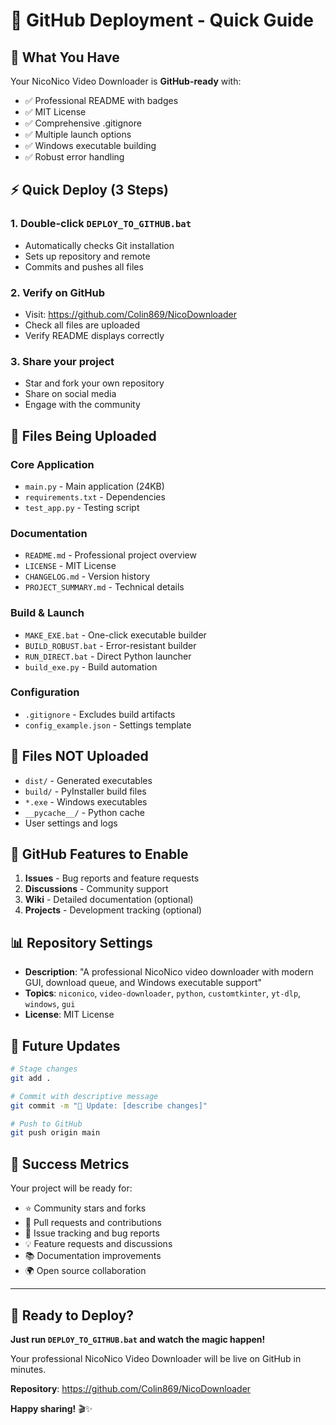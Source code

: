 # 🚀 GitHub Deployment - Quick Guide

## 🎯 What You Have

Your NicoNico Video Downloader is **GitHub-ready** with:
- ✅ Professional README with badges
- ✅ MIT License
- ✅ Comprehensive .gitignore
- ✅ Multiple launch options
- ✅ Windows executable building
- ✅ Robust error handling

## ⚡ Quick Deploy (3 Steps)

### 1. **Double-click** `DEPLOY_TO_GITHUB.bat`
- Automatically checks Git installation
- Sets up repository and remote
- Commits and pushes all files

### 2. **Verify** on GitHub
- Visit: https://github.com/Colin869/NicoDownloader
- Check all files are uploaded
- Verify README displays correctly

### 3. **Share** your project
- Star and fork your own repository
- Share on social media
- Engage with the community

## 📁 Files Being Uploaded

### Core Application
- `main.py` - Main application (24KB)
- `requirements.txt` - Dependencies
- `test_app.py` - Testing script

### Documentation
- `README.md` - Professional project overview
- `LICENSE` - MIT License
- `CHANGELOG.md` - Version history
- `PROJECT_SUMMARY.md` - Technical details

### Build & Launch
- `MAKE_EXE.bat` - One-click executable builder
- `BUILD_ROBUST.bat` - Error-resistant builder
- `RUN_DIRECT.bat` - Direct Python launcher
- `build_exe.py` - Build automation

### Configuration
- `.gitignore` - Excludes build artifacts
- `config_example.json` - Settings template

## 🚫 Files NOT Uploaded

- `dist/` - Generated executables
- `build/` - PyInstaller build files
- `*.exe` - Windows executables
- `__pycache__/` - Python cache
- User settings and logs

## 🌟 GitHub Features to Enable

1. **Issues** - Bug reports and feature requests
2. **Discussions** - Community support
3. **Wiki** - Detailed documentation (optional)
4. **Projects** - Development tracking (optional)

## 📊 Repository Settings

- **Description**: "A professional NicoNico video downloader with modern GUI, download queue, and Windows executable support"
- **Topics**: `niconico`, `video-downloader`, `python`, `customtkinter`, `yt-dlp`, `windows`, `gui`
- **License**: MIT License

## 🔄 Future Updates

```bash
# Stage changes
git add .

# Commit with descriptive message
git commit -m "🔧 Update: [describe changes]"

# Push to GitHub
git push origin main
```

## 🎉 Success Metrics

Your project will be ready for:
- ⭐ Community stars and forks
- 🤝 Pull requests and contributions
- 🐛 Issue tracking and bug reports
- 💡 Feature requests and discussions
- 📚 Documentation improvements
- 🌍 Open source collaboration

---

## 🚀 Ready to Deploy?

**Just run `DEPLOY_TO_GITHUB.bat` and watch the magic happen!**

Your professional NicoNico Video Downloader will be live on GitHub in minutes.

**Repository**: https://github.com/Colin869/NicoDownloader

**Happy sharing!** 🎬✨
